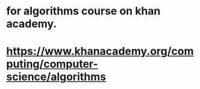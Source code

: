 # for algorithms course on khan academy.
# https://www.khanacademy.org/computing/computer-science/algorithms
 
